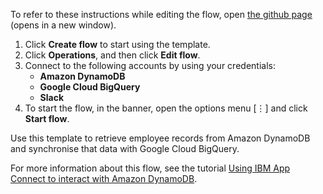 To refer to these instructions while editing the flow, open [the github page](https://github.com/ot4i/app-connect-templates/blob/master/resources/markdown/Synchronize%20data%20between%20Amazon%20DynamoDB%20and%20Google%20Big%20Query_instructions.md) (opens in a new window).

1. Click **Create flow** to start using the template.
2. Click **Operations**, and then click **Edit flow**.
3. Connect to the following accounts by using your credentials:
   - **Amazon DynamoDB** 
   - **Google Cloud BigQuery**
   - **Slack**
4. To start the flow, in the banner, open the options menu [⋮] and click **Start flow**.

Use this template to retrieve employee records from Amazon DynamoDB and synchronise that data with Google Cloud BigQuery.

For more information about this flow, see the tutorial [Using IBM App Connect to interact with Amazon DynamoDB](https://community.ibm.com/community/user/integration/blogs/shamini-arumugam1/2020/12/15/using-ibm-app-connect-to-interact-with-amazon-dyna).
